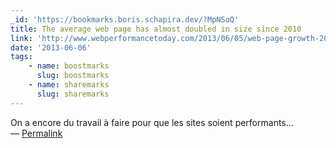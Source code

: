```yaml
---
_id: 'https://bookmarks.boris.schapira.dev/?MpNSoQ'
title: The average web page has almost doubled in size since 2010
link: 'http://www.webperformancetoday.com/2013/06/05/web-page-growth-2010-2013/'
date: '2013-06-06'
tags:
    - name: boostmarks
      slug: boostmarks
    - name: sharemarks
      slug: sharemarks
---
```


On a encore du travail à faire pour que les sites soient performants...
<br>&#8212;
<a href="https://bookmarks.boris.schapira.dev/?MpNSoQ" title="Permalink">Permalink</a>
